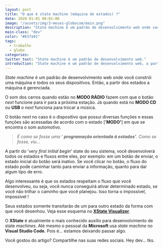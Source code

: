 ```yaml
---
layout: post
title: "O que é state machine (máquina de estados) ?"
date: 2020-01-01 00:01:00
image: "/assets/img/3-meses-globocom/main.png"
description: "State machine é um padrão de desenvolvimento web onde você constrói uma máquina e todos os seus dispositivos. Então, a partir dos estados a máquina é gerenciada"
main-class: "dev"
color: "#637a91"
tags:
  - trabalho
  - globo
categories:
twitter_text: "State machine é um padrão de desenvolvimento web."
introduction: "State machine é um padrão de desenvolvimento web, a partir dos estados a máquina é gerenciada."
---
```


_State machine_ é um padrão de desenvolvimento web onde você constrói uma máquina e todos os seus dispositivos. Então, a partir dos estados a máquina é gerenciada.

O som dos carros quando estão no **MODO RÁDIO** fazem com que o botão _next_ funcione para ir para a próxima estação. Já quando está no **MODO CD** ou **USB** o _next_ funciona para trocar a música.

O botão _next_ no caso é o dispositivo que possui diversas funções e essas funções são acessadas de acordo com o estado ['**MODO'**] em que se encontra o som automotivo.

> _É como se fosse uma ' **programação orientada à estados'**. Como se fosse, viu..._

A partir do '_very first initial begin_' state do seu sistema, você desenvolverá todos os estados e fluxos entre eles, por exemplo: em um botão de enviar, o estado inicial do botão será inativo. Se você clicar no botão, o fluxo do estado pode caminhar tanto para enviar a informação, quanto para dar algum tipo de erro.

Algo interessante é que os estados respeitam o fluxo que você desenvolveu, ou seja, você nunca conseguirá ativar determinado estado, se você não trilhar o caminho que você planejou. Isso torna o impossível, impossível !

Seus estados somente transitarão de um para outro estado da forma com que você desenhou. Veja esse esquema no [**XState Visualizer**](https://xstate.js.org/viz/).

O **XState** é atualmente o mais conhecido auxílio para desenvolvimento de state _machines_. Até mesmo o pessoal da **Microsoft** usa _state machine_ no **Visual Studio Code**. Pois é... estamos deixando passar algo.

Você gostou do artigo? Compartilhe nas suas redes sociais. Hey dev... tks.
